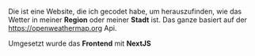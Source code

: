 Die ist eine Website, die ich gecodet habe, um herauszufinden, wie das Wetter in meiner **Region** oder meiner **Stadt** ist. Das ganze basiert auf der https://openweathermap.org Api.

Umgesetzt wurde das **Frontend** mit **NextJS**
